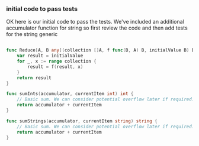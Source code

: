 ### initial code to pass tests

OK here is our initial code to pass the tests.
We've included an additional accumulator function for string
so first review the code and then add tests for the string generic

```go

func Reduce[A, B any](collection []A, f func(B, A) B, initialValue B) B {
	var result = initialValue
	for _, x := range collection {
		result = f(result, x)
	}
	return result
}

func sumInts(accumulator, currentItem int) int {
	// Basic sum. We can consider potential overflow later if required.
	return accumulator + currentItem
}

func sumStrings(accumulator, currentItem string) string {
	// Basic sum. We can consider potential overflow later if required.
	return accumulator + currentItem
}

```